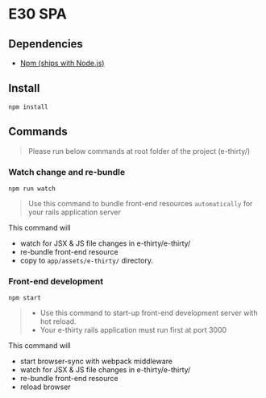 # E30 SPA

## Dependencies
* [Npm (ships with Node.js)](https://github.com/joyent/node/wiki/installing-node.js-via-package-manager)

## Install
`npm install`

## Commands
> Please run below commands at root folder of the project (e-thirty/)

### Watch change and re-bundle
`npm run watch`

> Use this command to bundle front-end resources `automatically` for your rails application server

This command will
* watch for JSX & JS file changes in e-thirty/e-thirty/
* re-bundle front-end resource
* copy to `app/assets/e-thirty/` directory.

### Front-end development
`npm start`

> * Use this command to start-up front-end development server with hot reload.
> * Your e-thirty rails application must run first at port 3000

This command will
* start browser-sync with webpack middleware
* watch for JSX & JS file changes in e-thirty/e-thirty/
* re-bundle front-end resource
* reload browser
